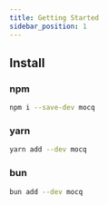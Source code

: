 ```yaml
---
title: Getting Started
sidebar_position: 1
---
```



## Install

### npm

```bash
npm i --save-dev mocq
```

### yarn

```bash
yarn add --dev mocq
```

### bun

```bash
bun add --dev mocq
```